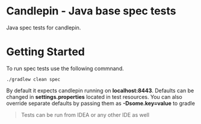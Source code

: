 # Candlepin - Java base spec tests
Java spec tests for candlepin. 
  
# Getting Started
To run spec tests use the following commnand.
```
./gradlew clean spec
```
By default it expects candlepin running on **localhost:8443**. Defaults can be changed in **settings.properties** located in test resources. You can also override separate defaults by passing them as **-Dsome.key=value** to gradle

> Tests can be run from IDEA or any other IDE as well
